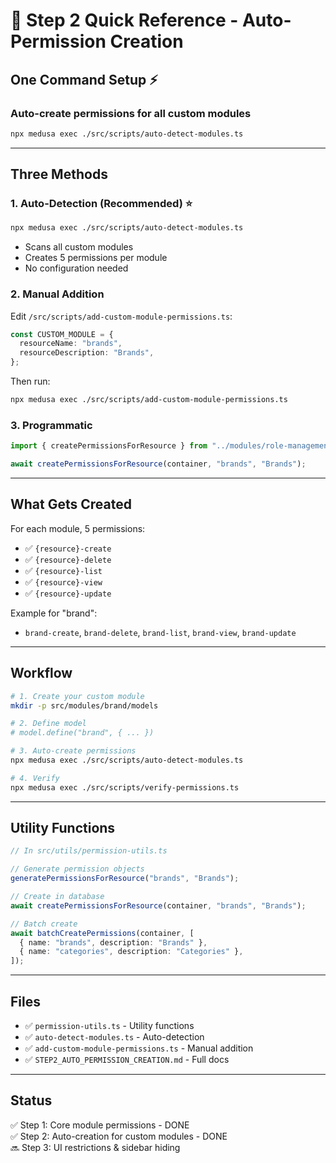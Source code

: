 # 🎯 Step 2 Quick Reference - Auto-Permission Creation

## One Command Setup ⚡

### Auto-create permissions for all custom modules

```bash
npx medusa exec ./src/scripts/auto-detect-modules.ts
```

---

## Three Methods

### 1. Auto-Detection (Recommended) ⭐

```bash
npx medusa exec ./src/scripts/auto-detect-modules.ts
```

- Scans all custom modules
- Creates 5 permissions per module
- No configuration needed

### 2. Manual Addition

Edit `/src/scripts/add-custom-module-permissions.ts`:

```typescript
const CUSTOM_MODULE = {
  resourceName: "brands",
  resourceDescription: "Brands",
};
```

Then run:

```bash
npx medusa exec ./src/scripts/add-custom-module-permissions.ts
```

### 3. Programmatic

```typescript
import { createPermissionsForResource } from "../modules/role-management/permission-utils";

await createPermissionsForResource(container, "brands", "Brands");
```

---

## What Gets Created

For each module, 5 permissions:

- ✅ `{resource}-create`
- ✅ `{resource}-delete`
- ✅ `{resource}-list`
- ✅ `{resource}-view`
- ✅ `{resource}-update`

Example for "brand":

- `brand-create`, `brand-delete`, `brand-list`, `brand-view`, `brand-update`

---

## Workflow

```bash
# 1. Create your custom module
mkdir -p src/modules/brand/models

# 2. Define model
# model.define("brand", { ... })

# 3. Auto-create permissions
npx medusa exec ./src/scripts/auto-detect-modules.ts

# 4. Verify
npx medusa exec ./src/scripts/verify-permissions.ts
```

---

## Utility Functions

```typescript
// In src/utils/permission-utils.ts

// Generate permission objects
generatePermissionsForResource("brands", "Brands");

// Create in database
await createPermissionsForResource(container, "brands", "Brands");

// Batch create
await batchCreatePermissions(container, [
  { name: "brands", description: "Brands" },
  { name: "categories", description: "Categories" },
]);
```

---

## Files

- ✅ `permission-utils.ts` - Utility functions
- ✅ `auto-detect-modules.ts` - Auto-detection
- ✅ `add-custom-module-permissions.ts` - Manual addition
- ✅ `STEP2_AUTO_PERMISSION_CREATION.md` - Full docs

---

## Status

✅ Step 1: Core module permissions - DONE  
✅ Step 2: Auto-creation for custom modules - DONE  
🔜 Step 3: UI restrictions & sidebar hiding
